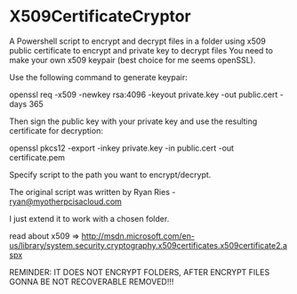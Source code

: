 # X509CertificateCryptor
A Powershell script to encrypt and decrypt files in a folder using x509 public certificate to encrypt and private key to decrypt files
You need to make your own x509 keypair (best choice for me seems openSSL).

Use the following command to generate keypair: 

openssl req -x509 -newkey rsa:4096 -keyout private.key -out public.cert -days 365

Then sign the public key with your private key and use the resulting certificate for decryption:

openssl pkcs12 -export -inkey private.key -in public.cert -out certificate.pem

Specify script to the path you want to encrypt/decrypt.

The original script was written by Ryan Ries - ryan@myotherpcisacloud.com

I just extend it to work with a chosen folder.

read about x509 => http://msdn.microsoft.com/en-us/library/system.security.cryptography.x509certificates.x509certificate2.aspx

REMINDER: IT DOES NOT ENCRYPT FOLDERS, AFTER ENCRYPT FILES GONNA BE NOT RECOVERABLE REMOVED!!!
